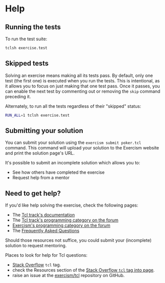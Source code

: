 # Help

## Running the tests

To run the test suite:
```bash
tclsh exercise.test
```

## Skipped tests

Solving an exercise means making all its tests pass. By default, only one
test (the first one) is executed when you run the tests. This is
intentional, as it allows you to focus on just making that one test pass.
Once it passes, you can enable the next test by commenting out or removing
the `skip` command preceding it.

Alternately, to run all the tests regardless of their "skipped" status:
```bash
RUN_ALL=1 tclsh exercise.test
```

## Submitting your solution

You can submit your solution using the `exercism submit poker.tcl` command.
This command will upload your solution to the Exercism website and print the solution page's URL.

It's possible to submit an incomplete solution which allows you to:

- See how others have completed the exercise
- Request help from a mentor

## Need to get help?

If you'd like help solving the exercise, check the following pages:

- The [Tcl track's documentation](https://exercism.org/docs/tracks/tcl)
- The [Tcl track's programming category on the forum](https://forum.exercism.org/c/programming/tcl)
- [Exercism's programming category on the forum](https://forum.exercism.org/c/programming/5)
- The [Frequently Asked Questions](https://exercism.org/docs/using/faqs)

Should those resources not suffice, you could submit your (incomplete) solution to request mentoring.

Places to look for help for Tcl questions:

* [Stack Overflow](https://stackoverflow.com/tags/tcl) `tcl` tag.
* check the Resources section of the [Stack Overflow `tcl` tag into page](https://stackoverflow.com/tags/tcl/info).
* raise an issue at the [exercism/tcl](https://github.com/exercism/tcl) repository on GitHub.